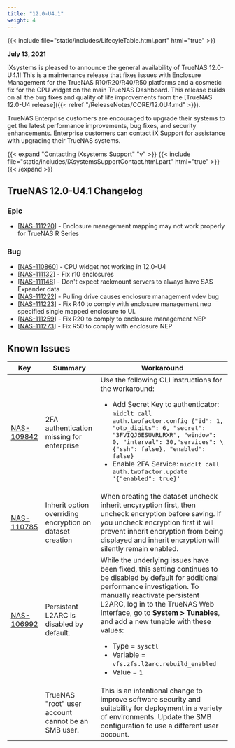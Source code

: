 ```yaml
---
title: "12.0-U4.1"
weight: 4
---
```


{{< include file="static/includes/LifecyleTable.html.part" html="true" >}}

**July 13, 2021**

iXsystems is pleased to announce the general availability of TrueNAS 12.0-U4.1! This is a maintenance release that fixes issues with Enclosure Management for the TrueNAS R10/R20/R40/R50 platforms and a cosmetic fix for the CPU widget on the main TrueNAS Dashboard. This release builds on all the bug fixes and quality of life improvements from the [TrueNAS 12.0-U4 release]({{< relref "/ReleaseNotes/CORE/12.0U4.md" >}}).

TrueNAS Enterprise customers are encouraged to upgrade their systems to get the latest performance improvements, bug fixes, and security enhancements. Enterprise customers can contact iX Support for assistance with upgrading their TrueNAS systems.

{{< expand "Contacting iXsystems Support" "v" >}}
{{< include file="static/includes/iXsystemsSupportContact.html.part" html="true" >}}
{{< /expand >}}

## TrueNAS 12.0-U4.1 Changelog

### Epic

<ul>
<li>[<a href='https://jira.ixsystems.com/browse/NAS-111220'>NAS-111220</a>] - Enclosure management mapping may not work properly for TrueNAS R Series
</li>
</ul>

### Bug

<ul>
<li>[<a href='https://jira.ixsystems.com/browse/NAS-110860'>NAS-110860</a>] - CPU widget not working in 12.0-U4
</li>
<li>[<a href='https://jira.ixsystems.com/browse/NAS-111132'>NAS-111132</a>] - Fix r10 enclosures
</li>
<li>[<a href='https://jira.ixsystems.com/browse/NAS-111148'>NAS-111148</a>] - Don't expect rackmount servers to always have SAS Expander data
</li>
<li>[<a href='https://jira.ixsystems.com/browse/NAS-111222'>NAS-111222</a>] - Pulling drive causes enclosure management vdev bug
</li>
<li>[<a href='https://jira.ixsystems.com/browse/NAS-111223'>NAS-111223</a>] - Fix R40 to comply with enclosure management nep specified single mapped enclosure to UI.
</li>
<li>[<a href='https://jira.ixsystems.com/browse/NAS-111259'>NAS-111259</a>] - Fix R20 to comply to enclosure management NEP
</li>
<li>[<a href='https://jira.ixsystems.com/browse/NAS-111273'>NAS-111273</a>] - Fix R50 to comply with enclosure NEP
</li>
</ul>

## Known Issues

<body class="ql-editor ql-editor-view" style="font-size:14px;">
  <html>
    <body>
      <table width="100%">
        <thead>
          <tr>
			<th>Key</th>
			<th>Summary</th>
			<th>Workaround</th>
          </tr>
        </thead>
        <tbody>
          <tr>
			<td><a href="https://jira.ixsystems.com/browse/NAS-109842" target="_blank">NAS-109842</a></td>
			<td>2FA authentication missing for enterprise</td>
			<td>Use the following CLI instructions for the workaround:
  			  <ul>
                <li> Add Secret Key to authenticator: <code>midclt call auth.twofactor.config {"id": 1, "otp_digits": 6, "secret": "3FVIQJ6ESUVRLRXR", "window": 0, "interval": 30,"services": \{"ssh": false}, "enabled": false}</code></li>
                <li> Enable 2FA Service: <code>midclt call auth.twofactor.update '{"enabled": true}'</code></li>
	  		  </ul>
			</td>
          </tr>
          <tr>
			<td><a href="https://jira.ixsystems.com/browse/NAS-110785" target="_blank">NAS-110785</a></td>
			<td>Inherit option overriding encryption on dataset creation</td>
			<td>When creating the dataset uncheck inherit encyryption first, then uncheck encryption before saving. If you uncheck encryption first it will prevent inherit encryption from being displayed and inherit encryption will silently remain enabled.</td>
          </tr>
			<td><a href="https://jira.ixsystems.com/browse/NAS-106992" target="_blank">NAS-106992</a></td>
			<td>Persistent L2ARC is disabled by default.</td>
			<td>While the underlying issues have been fixed, this setting continues to be disabled by default for additional performance investigation. To manually reactivate persistent L2ARC, log in to the TrueNAS Web Interface, go to <b>System > Tunables</b>, and add a new tunable with these values:
  			  <ul>
			    <li>Type = <code>sysctl</code></li>
			    <li>Variable = <code>vfs.zfs.l2arc.rebuild_enabled</code></li>
			    <li>Value = <code>1</code></li>
  			  </ul>
			</td>
          </tr>
          <tr>
			<td></td>
            <td>TrueNAS "root" user account cannot be an SMB user.</td>
			<td>This is an intentional change to improve software security and suitability for deployment in a variety of environments. Update the SMB configuration to use a different user account.</td>
          </tr>
        </tbody>
      </table>
    </body>
  </html>
